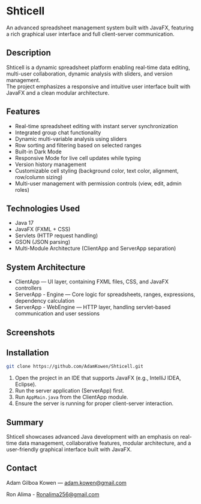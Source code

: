 # Shticell

An advanced spreadsheet management system built with JavaFX, featuring a rich graphical user interface and full client-server communication.


## Description

Shticell is a dynamic spreadsheet platform enabling real-time data editing, multi-user collaboration, dynamic analysis with sliders, and version management.  
The project emphasizes a responsive and intuitive user interface built with JavaFX and a clean modular architecture.

## Features

- Real-time spreadsheet editing with instant server synchronization
- Integrated group chat functionality
- Dynamic multi-variable analysis using sliders
- Row sorting and filtering based on selected ranges
- Built-in Dark Mode
- Responsive Mode for live cell updates while typing
- Version history management
- Customizable cell styling (background color, text color, alignment, row/column sizing)
- Multi-user management with permission controls (view, edit, admin roles)

## Technologies Used

- Java 17
- JavaFX (FXML + CSS)
- Servlets (HTTP request handling)
- GSON (JSON parsing)
- Multi-Module Architecture (ClientApp and ServerApp separation)

## System Architecture

- ClientApp — UI layer, containing FXML files, CSS, and JavaFX controllers
- ServerApp - Engine — Core logic for spreadsheets, ranges, expressions, dependency calculation
- ServerApp - WebEngine — HTTP layer, handling servlet-based communication and user sessions

## Screenshots



## Installation

```bash
git clone https://github.com/AdamKowen/Shticell.git
```

1. Open the project in an IDE that supports JavaFX (e.g., IntelliJ IDEA, Eclipse).
2. Run the server application (ServerApp) first.
3. Run `AppMain.java` from the ClientApp module.
4. Ensure the server is running for proper client-server interaction.

## Summary

Shticell showcases advanced Java development with an emphasis on real-time data management, collaborative features, modular architecture, and a user-friendly graphical interface built with JavaFX.

## Contact

Adam Gilboa Kowen — [adam.kowen@gmail.com](mailto:adam.kowen@gmail.com)

Ron Alima - [Ronalima256@gmail.com](mailto:Ronalima256@gmail.com)
